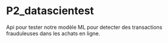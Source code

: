 # P2_datascientest
Api pour tester notre modèle ML pour detecter des transactions frauduleuses dans les achats en ligne.
